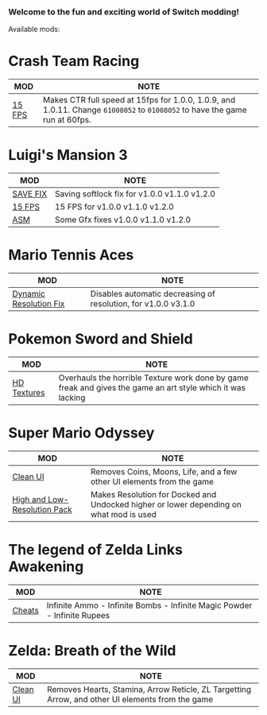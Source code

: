  ### Welcome to the fun and exciting world of Switch modding!
 Available mods:

# Crash Team Racing
|MOD |NOTE
|- |-
|[15 FPS](https://cdn.discordapp.com/attachments/626274308494196737/662003166489083904/CTR_15FPS_MOD-V-1.0.0-1.0.9-1.0.11.zip) | Makes CTR full speed at 15fps for 1.0.0, 1.0.9, and 1.0.11. Change `61008052` to `01008052` to have the game run at 60fps.|

# Luigi's Mansion 3
|MOD |NOTE
|- |-
|[SAVE FIX](https://cdn.discordapp.com/attachments/495758692495523854/662057798309380122/LM3v1.2.0_SAVE_FIX.zip) | Saving softlock fix for v1.0.0 v1.1.0 v1.2.0|
|[15 FPS](https://cdn.discordapp.com/attachments/495758692495523854/662057801413296188/LM3v1.2.0_15FPS.zip) | 15 FPS for v1.0.0 v1.1.0 v1.2.0|
|[ASM](https://cdn.discordapp.com/attachments/495758692495523854/662057803690541100/LM3v1.2.0_ASM.zip) | Some Gfx fixes v1.0.0 v1.1.0 v1.2.0|

# Mario Tennis Aces
|MOD |NOTE
|- |-
|[Dynamic Resolution Fix](https://cdn.discordapp.com/attachments/495758692495523854/663259906559705098/Mario_Tennis_Dynamic_Resolution_Fix.zip) | Disables automatic decreasing of resolution, for v1.0.0 v3.1.0|

# Pokemon Sword and Shield
|MOD |NOTE
|- |-
|[HD Textures](https://drive.google.com/file/d/1BQ5X0-o1cD3DNxIl8P5JIpbZInRq4zSy/view?usp=sharing) | Overhauls the horrible Texture work done by game freak and gives the game an art style which it was lacking|

# Super Mario Odyssey
|MOD |NOTE
|- |-
|[Clean UI](https://gamebanana.com/guis/download/34208) | Removes Coins, Moons, Life, and a few other UI elements from the game|
|[High and Low-Resolution Pack](https://gamebanana.com/gamefiles/download/10077) |Makes Resolution for Docked and Undocked higher or lower depending on what mod is used|

# The legend of Zelda Links Awakening
|MOD |NOTE
|- |-
|[Cheats](https://cdn.discordapp.com/attachments/495758692495523854/661927483729379329/zla-cheats.zip) |Infinite Ammo - Infinite Bombs - Infinite Magic Powder - Infinite Rupees|

# Zelda: Breath of the Wild
|MOD |NOTE
|- |-
|[Clean UI](https://gamebanana.com/guis/download/34141) | Removes Hearts, Stamina, Arrow Reticle, ZL Targetting Arrow, and other UI elements from the game|